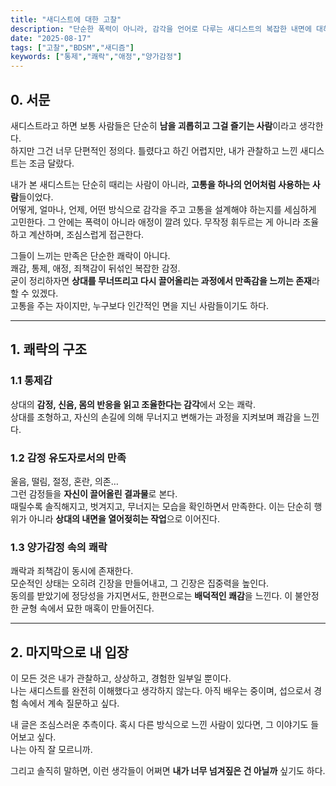 ```yaml
---
title: "새디스트에 대한 고찰"
description: "단순한 폭력이 아니라, 감각을 언어로 다루는 새디스트의 복잡한 내면에 대하여."
date: "2025-08-17"
tags: ["고찰","BDSM","새디즘"]
keywords: ["통제","쾌락","애정","양가감정"]
---
```


## 0. 서문
새디스트라고 하면 보통 사람들은 단순히 **남을 괴롭히고 그걸 즐기는 사람**이라고 생각한다.  
하지만 그건 너무 단편적인 정의다. 틀렸다고 하긴 어렵지만, 내가 관찰하고 느낀 새디스트는 조금 달랐다.  

내가 본 새디스트는 단순히 때리는 사람이 아니라, **고통을 하나의 언어처럼 사용하는 사람**들이었다.  
어떻게, 얼마나, 언제, 어떤 방식으로 감각을 주고 고통을 설계해야 하는지를 세심하게 고민한다. 그 안에는 폭력이 아니라 애정이 깔려 있다. 무작정 휘두르는 게 아니라 조율하고 계산하며, 조심스럽게 접근한다.  

그들이 느끼는 만족은 단순한 쾌락이 아니다.  
쾌감, 통제, 애정, 죄책감이 뒤섞인 복잡한 감정.  
굳이 정리하자면 **상대를 무너뜨리고 다시 끌어올리는 과정에서 만족감을 느끼는 존재**라 할 수 있겠다.  
고통을 주는 자이지만, 누구보다 인간적인 면을 지닌 사람들이기도 하다.

---

## 1. 쾌락의 구조

### 1.1 통제감
상대의 **감정, 신음, 몸의 반응을 읽고 조율한다는 감각**에서 오는 쾌락.  
상대를 조형하고, 자신의 손길에 의해 무너지고 변해가는 과정을 지켜보며 쾌감을 느낀다.

### 1.2 감정 유도자로서의 만족
울음, 떨림, 절정, 혼란, 의존…  
그런 감정들을 **자신이 끌어올린 결과물**로 본다.  
때릴수록 솔직해지고, 벗겨지고, 무너지는 모습을 확인하면서 만족한다. 이는 단순히 행위가 아니라 **상대의 내면을 열어젖히는 작업**으로 이어진다.

### 1.3 양가감정 속의 쾌락
쾌락과 죄책감이 동시에 존재한다.  
모순적인 상태는 오히려 긴장을 만들어내고, 그 긴장은 집중력을 높인다.  
동의를 받았기에 정당성을 가지면서도, 한편으로는 **배덕적인 쾌감**을 느낀다. 이 불안정한 균형 속에서 묘한 매혹이 만들어진다.

---

## 2. 마지막으로 내 입장
이 모든 것은 내가 관찰하고, 상상하고, 경험한 일부일 뿐이다.  
나는 새디스트를 완전히 이해했다고 생각하지 않는다. 아직 배우는 중이며, 섭으로서 경험 속에서 계속 질문하고 싶다.  

내 글은 조심스러운 추측이다. 혹시 다른 방식으로 느낀 사람이 있다면, 그 이야기도 들어보고 싶다.  
나는 아직 잘 모르니까.  

그리고 솔직히 말하면, 이런 생각들이 어쩌면 **내가 너무 넘겨짚은 건 아닐까** 싶기도 하다.
